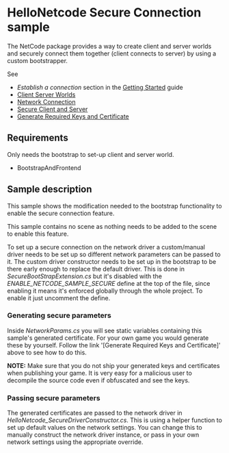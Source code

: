 # HelloNetcode Secure Connection sample

The NetCode package provides a way to create client and server worlds and securely connect them together (client connects to server) by using a custom bootstrapper.

See

* _Establish a connection_ section in the [Getting Started](https://docs.unity3d.com/Packages/com.unity.netcode@latest?subfolder=/manual/getting-started.html) guide
* [Client Server Worlds](https://docs.unity3d.com/Packages/com.unity.netcode@latest?subfolder=/manual/client-server-worlds.html)
* [Network Connection](https://docs.unity3d.com/Packages/com.unity.netcode@latest?subfolder=/manual/network-connection.html)
* [Secure Client and Server](https://docs-multiplayer.unity3d.com/transport/current/secure-connection)
* [Generate Required Keys and Certificate](https://docs-multiplayer.unity3d.com/transport/current/secure-connection#generating-the-required-keys-and-certificates-with-openssl)

## Requirements

Only needs the bootstrap to set-up client and server world.

* BootstrapAndFrontend

## Sample description

This sample shows the modification needed to the bootstrap functionality to enable the secure connection feature.

This sample contains no scene as nothing needs to be added to the scene to enable this feature.

To set up a secure connection on the network driver a custom/manual driver needs to be set up so different network parameters can be passed to it.
The custom driver constructor needs to be set up in the bootstrap to be there early enough to replace the default driver. This is done in _SecureBootStrapExtension.cs_ but it's disabled with the _ENABLE_NETCODE_SAMPLE_SECURE_ define at the top of the file, since enabling it means it's enforced globally through the whole project. To enable it just uncomment the define.

### Generating secure parameters

Inside _NetworkParams.cs_ you will see static variables containing this sample's generated certificate. For your own game you would generate these by yourself. Follow the link '[Generate Required Keys and Certificate]' above to see how to do this.

**NOTE:** Make sure that you do not ship your generated keys and certificates when publishing your game.
It is very easy for a malicious user to decompile the source code even if obfuscated and see the keys.

### Passing secure parameters

The generated certificates are passed to the network driver in _HelloNetcode_SecureDriverConstructor.cs_. This is using a helper function to set up default values on the network settings.
You can change this to manually construct the network driver instance, or pass in your own network settings using the appropriate override.
